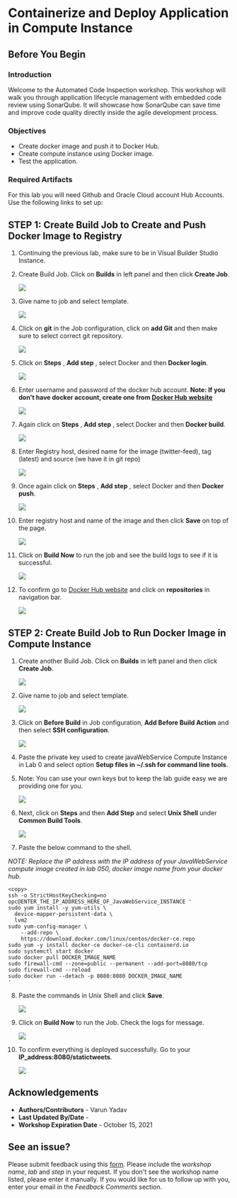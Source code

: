 # Containerize and Deploy Application in Compute Instance

## Before You Begin

### Introduction

Welcome to the Automated Code Inspection workshop. This workshop will walk you through application lifecycle management with embedded code review using SonarQube. It will showcase how SonarQube can save time and improve code quality directly inside the agile development process.

### Objectives

- Create docker image and push it to Docker Hub.
- Create compute instance using Docker image.
- Test the application.

### Required Artifacts

For this lab you will need Github and Oracle Cloud account Hub Accounts. Use the following links to set up:

## **STEP 1**: Create Build Job to Create and Push Docker Image to Registry

1. Continuing the previous lab, make sure to be in Visual Builder Studio Instance.
2. Create Build Job. Click on **Builds** in left panel and then click **Create Job**.

    ![](./400/1.png)

3. Give name to job and select template.

    ![](./400/2.png)

4. Click on **git** in the Job configuration, click on **add Git** and then make sure to select correct git repository.

    ![](./400/3.png)

5. Click on **Steps** , **Add step** , select Docker and then **Docker login**.

    ![](./400/4.png)

6. Enter username and password of the docker hub account. **Note: If you don't have docker account, create one from [Docker Hub website](https://hub.docker.com)**

    ![](./400/5.png)

7. Again click on **Steps** , **Add step** , select Docker and then **Docker build**.

    ![](./400/6.png)

8. Enter Registry host, desired name for the image (twitter-feed), tag (latest) and source (we have it in git repo)

    ![](./400/7.png)

9. Once again click on **Steps** , **Add step** , select Docker and then **Docker push**.

    ![](./400/8.png)

10. Enter registry host and name of the image and then click **Save** on top of the page.

    ![](./400/9.png)

11. Click on **Build Now** to run the job and see the build logs to see if it is successful.

    ![](./400/9-1.png)

12. To confirm go to [Docker Hub website](https://hub.docker.com) and click on **repositories** in navigation bar.

    ![](./400/10.png)

## **STEP 2**: Create Build Job to Run Docker Image in Compute Instance

1. Create another Build Job. Click on **Builds** in left panel and then click **Create Job**.

    ![](./400/1.png)

2. Give name to job and select template.

    ![](./400/11.png)

3. Click on **Before Build** in Job configuration, **Add Before Build Action** and then select **SSH configuration**.

    ![](./400/12.png)

4. Paste the private key used to create javaWebService Compute Instance in Lab 0 and select option **Setup files in ~/.ssh for command line tools**.

5. Note: You can use your own keys but to keep the lab guide easy we are providing one for you.

    ![](./400/13.png)

6. Next, click on **Steps** and then **Add Step** and select **Unix Shell** under **Common Build Tools**.

    ![](./400/step2/14.png)

7. Paste the below command to the shell.

  _NOTE: Replace the IP address with the IP address of your JavaWebService compute image created in lab 050, docker image name from your docker hub._

  ```
  <copy>
  ssh -o StrictHostKeyChecking=no opc@ENTER_THE_IP_ADDRESS_HERE_OF_JavaWebService_INSTANCE '
  sudo yum install -y yum-utils \
    device-mapper-persistent-data \
    lvm2
  sudo yum-config-manager \
      --add-repo \
      https://download.docker.com/linux/centos/docker-ce.repo
  sudo yum -y install docker-ce docker-ce-cli containerd.io
  sudo systemctl start docker
  sudo docker pull DOCKER_IMAGE_NAME
  sudo firewall-cmd --zone=public --permanent --add-port=8080/tcp
  sudo firewall-cmd --reload
  sudo docker run --detach -p 8080:8080 DOCKER_IMAGE_NAME
'
  ```

8. Paste the commands in Unix Shell and click **Save**.

    ![](./400/15.png)

9. Click on **Build Now** to run the Job. Check the logs for message.

    ![](./400/16.png)

10. To confirm everything is deployed successfully. Go to your **IP_address:8080/statictweets**.

    ![](./400/17.png)


## Acknowledgements

- **Authors/Contributors** - Varun Yadav
- **Last Updated By/Date** - 
- **Workshop Expiration Date** - October 15, 2021

## See an issue?
Please submit feedback using this [form](https://apexapps.oracle.com/pls/apex/f?p=133:1:::::P1_FEEDBACK:1). Please include the *workshop name*, *lab* and *step* in your request.  If you don't see the workshop name listed, please enter it manually. If you would like for us to follow up with you, enter your email in the *Feedback Comments* section. 